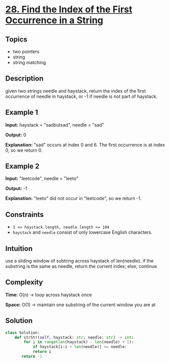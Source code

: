 # [28. Find the Index of the First Occurrence in a String](https://leetcode.com/problems/find-the-index-of-the-first-occurrence-in-a-string/description/)

## Topics
- two pointers
- string
- string matching

## Description
given two strings needle and haystack, return the index of the first occurrence of needle in haystack, or -1 if needle is not part of haystack.

## Example 1
**Input:**  haystack = "sadbutsad", needle = "sad"

**Output:**  0

**Explanation:** "sad" occurs at index 0 and 6. The first occurrence is at index 0, so we return 0.

## Example 2
**Input:**  "leetcode", needle = "leeto"

**Output:**  -1

**Explanation:**  "leeto" did not occur in "leetcode", so we return -1.


## Constraints
- `1 <= haystack.length, needle.length <= 104`
- `haystack` and `needle` consist of only lowercase English characters.

## Intuition
use a sliding window of subtring across haystack of len(needle). if the substring is the same as needle, return the current index; else, continue

## Complexity ##
**Time:** O(n) -> loop across haystack once

**Space:** O(1) -> maintain one substring of the current window you are at



## Solution
```python
class Solution:
    def strStr(self, haystack: str, needle: str) -> int:
        for i in range(len(haystack) - len(needle) + 1):
            if haystack[i:i + len(needle)] == needle:
            return i
       return -1